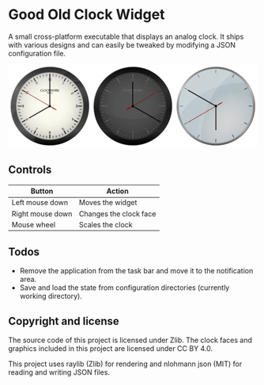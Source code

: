 # Good Old Clock Widget

A small cross-platform executable that displays an analog clock.
It ships with various designs and can easily be tweaked by modifying a JSON configuration file.

![Display](./docs/display.png)

## Controls

| Button           | Action                 |
|------------------|------------------------|
| Left mouse down  | Moves the widget       |
| Right mouse down | Changes the clock face |
| Mouse wheel      | Scales the clock       |

## Todos

- Remove the application from the task bar and move it to the notification area.
- Save and load the state from configuration directories (currently working directory).

## Copyright and license

The source code of this project is licensed under Zlib.
The clock faces and graphics included in this project are licensed under CC BY 4.0.

This project uses raylib (Zlib) for rendering and nlohmann json (MIT) for reading and writing JSON files.
